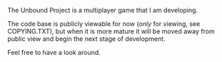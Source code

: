 The Unbound Project is a multiplayer game that I am developing.

The code base is publicly viewable for now (*only* for viewing, see COPYING.TXT), but when it is more mature it will be moved away from public view and begin the next stage of development.

Feel free to have a look around.
